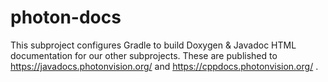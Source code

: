 # photon-docs

This subproject configures Gradle to build Doxygen & Javadoc HTML documentation for our other subprojects. These are published to https://javadocs.photonvision.org/ and https://cppdocs.photonvision.org/ .
